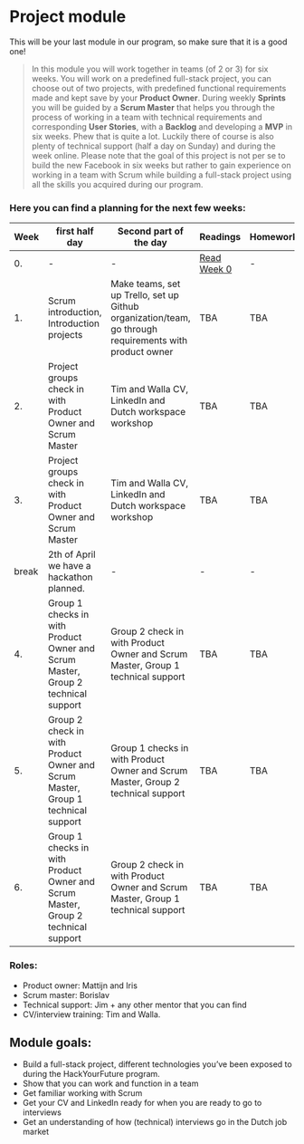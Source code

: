 # Project module

This will be your last module in our program, so make sure that it is a good one!

>In this module you will work together in teams (of 2 or 3) for six weeks. You will work on a predefined full-stack project, you can choose out of two projects, with predefined functional requirements made and kept save by your **Product Owner**. During weekly **Sprints** you will be guided by a **Scrum Master** that helps you through the process of working in a team with technical requirements and corresponding **User Stories**, with a **Backlog** and developing a **MVP** in six weeks. Phew that is quite a lot. Luckily there of course is also plenty of technical support (half a day on Sunday) and during the week online. Please note that the goal of this project is not per se to build the new Facebook in six weeks but rather to gain experience on working in a team with Scrum while building a full-stack project using all the skills you acquired during our program.

### Here you can find a planning for the next few weeks:

|Week|first half day|Second part of the day|Readings|Homework|
|----|--------------|----------------------|--------|--------|
|0.|-|-|[Read Week 0](https://github.com/HackYourFuture/Project/tree/master/Week0)|-|
|1.|Scrum introduction, Introduction projects|Make teams, set up Trello, set up Github organization/team, go through requirements with product owner|TBA|TBA|
|2.|Project groups check in with Product Owner and Scrum Master|Tim and Walla CV, LinkedIn and Dutch workspace workshop|TBA|TBA|
|3.|Project groups check in with Product Owner and Scrum Master|Tim and Walla CV, LinkedIn and Dutch workspace workshop|TBA|TBA|
|break|2th of April we have a hackathon planned.|-|-|-|
|4.|Group 1 checks in with Product Owner and Scrum Master, Group 2 technical support|Group 2 check in with Product Owner and Scrum Master, Group 1 technical support|TBA|TBA|
|5.|Group 2 check in with Product Owner and Scrum Master, Group 1 technical support|Group 1 checks in with Product Owner and Scrum Master, Group 2 technical support|TBA|TBA|
|6.|Group 1 checks in with Product Owner and Scrum Master, Group 2 technical support|Group 2 check in with Product Owner and Scrum Master, Group 1 technical support|TBA|TBA|

### Roles:
- Product owner: Mattijn and Iris
- Scrum master: Borislav 
- Technical support: Jim + any other mentor that you can find
- CV/interview training: Tim and Walla.

## Module goals:
- Build a full-stack project, different technologies you’ve been exposed to during the HackYourFuture program.
- Show that you can work and function in a team
- Get familiar working with Scrum
- Get your CV and LinkedIn ready for when you are ready to go to interviews
- Get an understanding of how (technical) interviews go in the Dutch job market



